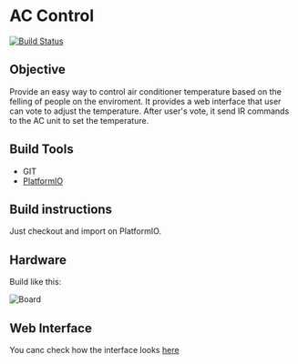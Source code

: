 # AC Control

[![Build Status](https://travis-ci.org/ciandt-dev/garage-kelvin-celsius.svg?branch=master)](https://travis-ci.org/ciandt-dev/garage-kelvin-celsius)

## Objective

Provide an easy way to control air conditioner temperature based on the felling of people on the enviroment. It provides a web interface that user can vote to adjust the temperature. After user's vote, it send IR commands to the AC unit to set the temperature.


## Build Tools

- GIT
- [PlatformIO](http://platformio.org/)

## Build instructions

Just checkout and import on PlatformIO. 

## Hardware

Build like this: 

![Board](https://raw.githubusercontent.com/ciandt-dev/garage-kelvin-celsius/master/doc/images/board-v1.png)

## Web Interface

You canc check how the interface looks [here](http://ciandt-dev.github.io/garage-kelvin-celsius/data/)
